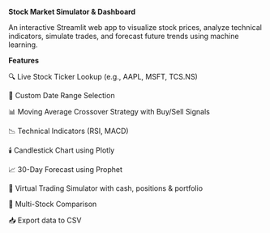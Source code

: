 **Stock Market Simulator & Dashboard**

An interactive Streamlit web app to visualize stock prices, analyze technical indicators, simulate trades, and forecast future trends using machine learning.




**Features**

🔍 Live Stock Ticker Lookup (e.g., AAPL, MSFT, TCS.NS)

📅 Custom Date Range Selection

📊 Moving Average Crossover Strategy with Buy/Sell Signals

📉 Technical Indicators (RSI, MACD)

🕯️ Candlestick Chart using Plotly

📈 30-Day Forecast using Prophet

💼 Virtual Trading Simulator with cash, positions & portfolio

🧮 Multi-Stock Comparison

📥 Export data to CSV
